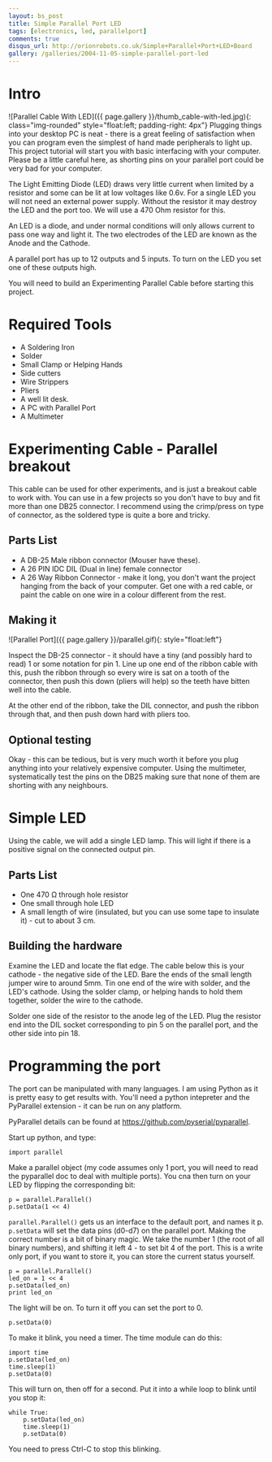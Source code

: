 ```yaml
---
layout: bs_post
title: Simple Parallel Port LED
tags: [electronics, led, parallelport]
comments: true
disqus_url: http://orionrobots.co.uk/Simple+Parallel+Port+LED+Board
gallery: /galleries/2004-11-05-simple-parallel-port-led
---
```

# Intro

![Parallel Cable With LED]({{ page.gallery }}/thumb_cable-with-led.jpg){: class="img-rounded" style="float:left; padding-right: 4px"}
Plugging things into your desktop PC is neat - there is a great feeling of satisfaction when you can program even the simplest of hand made peripherals to light up. This project tutorial will start you with basic interfacing with your computer. Please be a little careful here, as shorting pins on your parallel port could be very bad for your computer.

The Light Emitting Diode (LED) draws very little current when limited by a resistor and some can be lit at low voltages like 0.6v. For a single LED you will not need an external power supply. Without the resistor it may destroy the LED and the port too. We will use a 470 Ohm resistor for this.
 
An LED is a diode, and under normal conditions will only allows current to pass one way and light it. The two electrodes of the LED are known as the Anode and the Cathode.

A parallel port has up to 12 outputs and 5 inputs. To turn on the LED you set one of these outputs high.
 
You will need to build an Experimenting Parallel Cable before starting this project.

# Required Tools
 
* A Soldering Iron
* Solder
* Small Clamp or Helping Hands
* Side cutters
* Wire Strippers
* Pliers
* A well lit desk.
* A PC with Parallel Port
* A Multimeter

# Experimenting Cable - Parallel breakout

This cable can be used for other experiments, and is just a breakout cable to work with. You can use in a few projects so you don't have to buy and fit more than one DB25 connector. I recommend using the crimp/press on type of connector, as the soldered type is quite a bore and tricky. 
 
## Parts List

* A DB-25 Male ribbon connector (Mouser have these).
* A 26 PIN IDC DIL (Dual in line) female connector
* A 26 Way Ribbon Connector - make it long, you don't want the project hanging from the back of your computer. Get one with a red cable, or paint the cable on one wire in a colour different from the rest. 

## Making it

![Parallel Port]({{ page.gallery }}/parallel.gif){: style="float:left"}

Inspect the DB-25 connector - it should have a tiny (and possibly hard to read) 1 or some notation for pin 1. Line up one end of the ribbon cable with this, push the ribbon through so every wire is sat on a tooth of the connector, then push this down (pliers will help) so the teeth have bitten well into the cable.
 
At the other end of the ribbon, take the DIL connector, and push the ribbon through that, and then push down hard with pliers too.

## Optional testing

Okay - this can be tedious, but is very much worth it before you plug anything into your relatively expensive computer. Using the multimeter, systematically test the pins on the DB25 making sure that none of them are shorting with any neighbours. 

# Simple LED

Using the cable, we will add a single LED lamp. This will light if there is a positive signal on the connected output pin.

## Parts List

* One 470 Ω through hole resistor
* One small through hole LED
* A small length of wire (insulated, but you can use some tape to insulate it) - cut to about 3 cm.

## Building the hardware

Examine the LED and locate the flat edge. The cable below this is your cathode - the negative side of the LED. 
Bare the ends of the small length jumper wire to around 5mm. 
Tin one end of the wire with solder, and the LED's cathode.
Using the solder clamp, or helping hands to hold them together, solder the wire to the cathode.
 
Solder one side of the resistor to the anode leg of the LED. 
Plug the resistor end into the DIL socket corresponding to pin 5 on the parallel port, and the other side into pin 18.

# Programming the port

The port can be manipulated with many languages. I am using Python as it is pretty easy to get results with. You'll need a python intepreter and the PyParallel extension - it can be run on any platform.
 
PyParallel details can be found at <https://github.com/pyserial/pyparallel>.
 
Start up python, and type:

    import parallel
    
Make a parallel object (my code assumes only 1 port, you will need to read the pyparallel doc to deal with multiple ports). You cna then turn on your LED by flipping the corresponding bit:

    p = parallel.Parallel()
    p.setData(1 << 4)
    
`parallel.Parallel()` gets us an interface to the default port, and names it p. `p.setData` will set the data pins (d0-d7) on the parallel port. Making the correct number is a bit of binary magic. We take the number 1 (the root of all binary numbers), and shifting it left 4 - to set bit 4 of the port. This is a write only port, if you want to store it, you can store the current status yourself.

    p = parallel.Parallel()
    led_on = 1 << 4
    p.setData(led_on)
    print led_on
    
The light will be on. To turn it off you can set the port to 0.

    p.setData(0)
    
To make it blink, you need a timer. The time module can do this:

    import time
    p.setData(led_on)
    time.sleep(1)
    p.setData(0)
    
This will turn on, then off for a second. Put it into a while loop to blink until you stop it:


    while True:
        p.setData(led_on)
        time.sleep(1)
        p.setData(0)

You need to press Ctrl-C to stop this blinking.